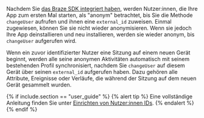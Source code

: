 Nachdem Sie [das Braze SDK integriert haben]({{site.baseurl}}/developer_guide/sdk_integration/), werden Nutzer:innen, die Ihre App zum ersten Mal starten, als "anonym" betrachtet, bis Sie die Methode `changeUser` aufrufen und ihnen eine `external_id` zuweisen. Einmal zugewiesen, können Sie sie nicht wieder anonymisieren. Wenn sie jedoch Ihre App deinstallieren und neu installieren, werden sie wieder anonym, bis `changeUser` aufgerufen wird.

Wenn ein zuvor identifizierter Nutzer eine Sitzung auf einem neuen Gerät beginnt, werden alle seine anonymen Aktivitäten automatisch mit seinem bestehenden Profil synchronisiert, nachdem Sie `changeUser` auf diesem Gerät über seinen `external_id` aufgerufen haben. Dazu gehören alle Attribute, Ereignisse oder Verläufe, die während der Sitzung auf dem neuen Gerät gesammelt wurden.

{% if include.section == "user_guide" %}
{% alert tip %}
Eine vollständige Anleitung finden Sie unter [Einrichten von Nutzer:innen IDs]({{site.baseurl}}/developer_guide/analytics/setting_user_ids/).
{% endalert %}
{% endif %}